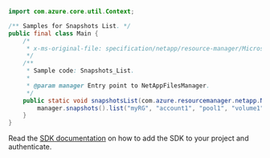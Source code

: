```java
import com.azure.core.util.Context;

/** Samples for Snapshots List. */
public final class Main {
    /*
     * x-ms-original-file: specification/netapp/resource-manager/Microsoft.NetApp/stable/2021-08-01/examples/Snapshots_List.json
     */
    /**
     * Sample code: Snapshots_List.
     *
     * @param manager Entry point to NetAppFilesManager.
     */
    public static void snapshotsList(com.azure.resourcemanager.netapp.NetAppFilesManager manager) {
        manager.snapshots().list("myRG", "account1", "pool1", "volume1", Context.NONE);
    }
}
```

Read the [SDK documentation](https://github.com/Azure/azure-sdk-for-java/blob/azure-resourcemanager-netapp_1.0.0-beta.7/sdk/netapp/azure-resourcemanager-netapp/README.md) on how to add the SDK to your project and authenticate.
